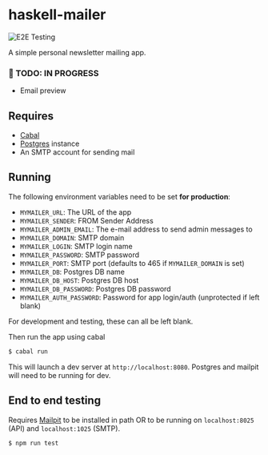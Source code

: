 # haskell-mailer

![E2E Testing](https://github.com/adueck/haskell-mailer/actions/workflows/ci.yml/badge.svg)

A simple personal newsletter mailing app.

### 🚧 TODO: IN PROGRESS

- Email preview

## Requires

- [Cabal](https://hackage.haskell.org/package/Cabal)
- [Postgres](https://www.postgresql.org/) instance
- An SMTP account for sending mail

## Running

The following environment variables need to be set **for production**:

- `MYMAILER_URL`: The URL of the app
- `MYMAILER_SENDER`: FROM Sender Address
- `MYMAILER_ADMIN_EMAIL`: The e-mail address to send admin messages to
- `MYMAILER_DOMAIN`: SMTP domain
- `MYMAILER_LOGIN`: SMTP login name
- `MYMAILER_PASSWORD`: SMTP password
- `MYMAILER_PORT`: SMTP port (defaults to 465 if `MYMAILER_DOMAIN` is set)
- `MYMAILER_DB`: Postgres DB name
- `MYMAILER_DB_HOST`: Postgres DB host
- `MYMAILER_DB_PASSWORD`: Postgres DB password
- `MYMAILER_AUTH_PASSWORD`: Password for app login/auth (unprotected if left blank)

For development and testing, these can all be left blank.

Then run the app using cabal

```bash
$ cabal run
```

This will launch a dev server at `http://localhost:8080`. Postgres and mailpit will need to be running for dev.

## End to end testing

Requires [Mailpit](https://mailpit.axllent.org/) to be installed in path OR to be running on `localhost:8025` (API) and `localhost:1025` (SMTP).

```
$ npm run test
```
